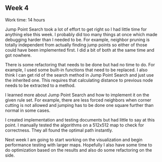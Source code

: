 ## Week 4

Work time: 14 hours

Jump Point Search took a lot of effort to get right so I had little time for
anything else this week. I probably did too many things at once which made debugging harder than I needed to be. For example, neighbor pruning is totally independent from actually finding jump points so either of those could have been implemented first. I did a bit of both at the same time and got nowhere.

There is some refactoring that needs to be done but had no time to do. For example, I used some built-in functions that need to be replaced. I also think I can get rid of the search method in Jump Point Search and just use the inherited one. This requires that calculating distance to previous node needs to be extracted to a method. 

I learned more about Jump Point Search and how to implement it on the given rule set. For example, there are less forced neighbors when corner cutting is not allowed and jumping has to be done one square further than normal in some cases.

I created implementation and testing documents but had little to say at this point. I manually tested the algorithms on a 512x512 map to check for correctness. They all found the optimal path instantly.

Next week I am going to start working on the visualization and begin
performance testing with larger maps. Hopefully I also have some time to do optimization based on the results and also do some refactoring on the side.